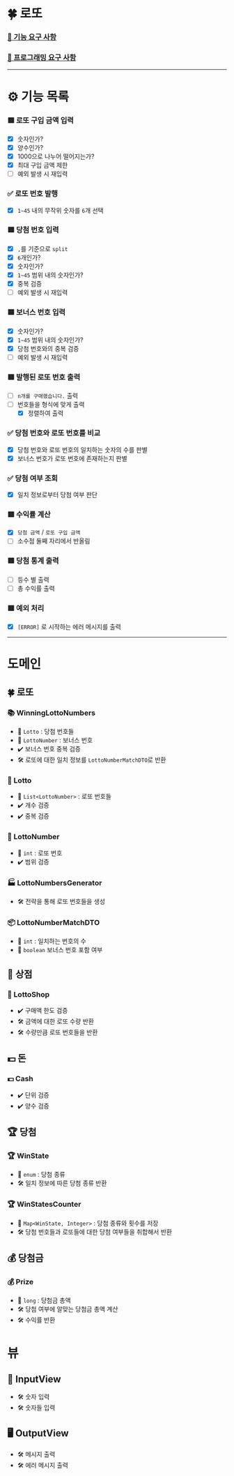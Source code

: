 # 🍀 로또

### [🚀 기능 요구 사항](https://github.com/SJ70/woowacourse-java-lotto-6#-%EA%B8%B0%EB%8A%A5-%EC%9A%94%EA%B5%AC-%EC%82%AC%ED%95%AD)

### [🎯 프로그래밍 요구 사항](https://github.com/SJ70/woowacourse-java-lotto-6#-%ED%94%84%EB%A1%9C%EA%B7%B8%EB%9E%98%EB%B0%8D-%EC%9A%94%EA%B5%AC-%EC%82%AC%ED%95%AD)

---
# ⚙️ 기능 목록

### 🟥 로또 구입 금액 입력

- [x] 숫자인가?
- [x] 양수인가?
- [x] 1000으로 나누어 떨어지는가?
- [x] 최대 구입 금액 제한
- [ ] 예외 발생 시 재입력

### ✅ 로또 번호 발행

- [x] `1~45` 내의 무작위 숫자를 `6`개 선택

### 🟥 당첨 번호 입력

- [x] `,`를 기준으로 `split`
- [x] `6`개인가?
- [x] 숫자인가?
- [x] `1~45` 범위 내의 숫자인가?
- [x] 중복 검증
- [ ] 예외 발생 시 재입력

### 🟥 보너스 번호 입력

- [x] 숫자인가?
- [x] `1~45` 범위 내의 숫자인가?
- [x] 당첨 번호와의 중복 검증
- [ ] 예외 발생 시 재입력

### 🟥 발행된 로또 번호 출력
- [ ] `n개를 구매했습니다.` 출력
- [ ] 번호들을 형식에 맞게 출력
  - [x] 정렬하여 출력

### ✅ 당첨 번호와 로또 번호를 비교
- [x] 당첨 번호와 로또 번호의 일치하는 숫자의 수를 판별
- [x] 보너스 번호가 로또 번호에 존재하는지 판별

### ✅ 당첨 여부 조회
- [x] 일치 정보로부터 당첨 여부 판단

### 🟥 수익률 계산
- [x] `당첨 금액` / `로또 구입 금액`
- [ ] 소수점 둘째 자리에서 반올림

### 🟥 당첨 통계 출력
- [ ] 등수 별 출력
- [ ] 총 수익률 출력

### 🟥 예외 처리
- [x] `[ERROR]` 로 시작하는 에러 메시지를 출력

---

# 도메인

## 🍀 로또

### 📚 WinningLottoNumbers

- 📄 `Lotto` : 당첨 번호들
- 📄 `LottoNumber` : 보너스 번호
- ✔️ 보너스 번호 중복 검증
- 🛠️ 로또에 대한 일치 정보를 `LottoNumberMatchDTO`로 반환

### 📘 Lotto

- 📄 `List<LottoNumber>` : 로또 번호들
- ✔️ 개수 검증
- ✔️ 중복 검증

### 📄 LottoNumber

- 📄 `int` : 로또 번호
- ✔️ 범위 검증

### 🏭 LottoNumbersGenerator

- 🛠️ 전략을 통해 로또 번호들을 생성

### 📦 LottoNumberMatchDTO

- 📄 `int` : 일치하는 번호의 수
- 📄 `boolean` 보너스 번호 포함 여부

## 🏬 상점

### 🏬 LottoShop

- ✔️ 구매액 한도 검증
- 🛠️ 금액에 대한 로또 수량 반환
- 🛠️ 수량만큼 로또 번호들을 반환

## 💵 돈

### 💵 Cash

- ✔️ 단위 검증
- ✔️ 양수 검증

## 🏆 당첨

### 🏆 WinState

- 📄 `enum` : 당첨 종류
- 🛠️ 일치 정보에 따른 당첨 종류 반환

### 🏆 WinStatesCounter

- 📄 `Map<WinState, Integer>` : 당첨 종류와 횟수를 저장
- 🛠️ 당첨 번호들과 로또들에 대한 당첨 여부들을 취합해서 반환

## 💰 당첨금

### 💰 Prize

- 📄 `long` : 당첨금 총액
- 🛠️ 당첨 여부에 알맞는 당첨금 총액 계산
- 🛠️ 수익률 반환

# 뷰

## 📝 InputView

- 🛠️ 숫자 입력
- 🛠️ 숫자들 입력

## 🖥️ OutputView

- 🛠️ 메시지 출력
- 🛠️ 에러 메시지 출력